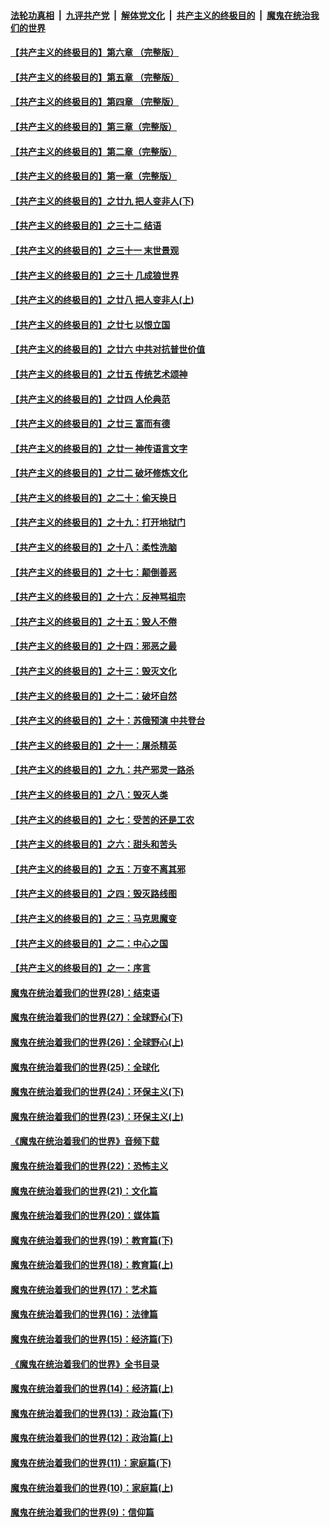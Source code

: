 ####  [法轮功真相](../../../../basic/blob/master/README.md?t=09040826) &nbsp;|&nbsp; [九评共产党](../../../../9ping.md/blob/master/README.md?t=09040826) &nbsp;|&nbsp; [解体党文化](../../../../jtdwh.md/blob/master/README.md?t=09040826)  &nbsp;|&nbsp; [共产主义的终极目的](../../../../gczydzjmd.md/blob/master/README.md?t=09040826) &nbsp;|&nbsp; [魔鬼在统治我们的世界](../../../../mgztzwmdsj.md/blob/master/README.md?t=09040826) 

#### [【共产主义的终极目的】第六章 （完整版）](../pages/nsc422/n11428913.md?t=09040826) 

#### [【共产主义的终极目的】第五章 （完整版）](../pages/nsc422/n11428912.md?t=09040826) 

#### [【共产主义的终极目的】第四章 （完整版）](../pages/nsc422/n11428907.md?t=09040826) 

#### [【共产主义的终极目的】第三章（完整版）](../pages/nsc422/n11428848.md?t=09040826) 

#### [【共产主义的终极目的】第二章（完整版）](../pages/nsc422/n11428831.md?t=09040826) 

#### [【共产主义的终极目的】第一章（完整版）](../pages/nsc422/n11417651.md?t=09040826) 

#### [【共产主义的终极目的】之廿九 把人变非人(下)](../pages/nsc422/n11344140.md?t=09040826) 

#### [【共产主义的终极目的】之三十二 结语](../pages/nsc422/n11360535.md?t=09040826) 

#### [【共产主义的终极目的】之三十一 末世景观](../pages/nsc422/n11351129.md?t=09040826) 

#### [【共产主义的终极目的】之三十 几成狼世界](../pages/nsc422/n11348280.md?t=09040826) 

#### [【共产主义的终极目的】之廿八 把人变非人(上)](../pages/nsc422/n11340492.md?t=09040826) 

#### [【共产主义的终极目的】之廿七 以恨立国](../pages/nsc422/n11336944.md?t=09040826) 

#### [【共产主义的终极目的】之廿六 中共对抗普世价值](../pages/nsc422/n11324785.md?t=09040826) 

#### [【共产主义的终极目的】之廿五 传统艺术颂神](../pages/nsc422/n11296396.md?t=09040826) 

#### [【共产主义的终极目的】之廿四 人伦典范](../pages/nsc422/n11296397.md?t=09040826) 

#### [【共产主义的终极目的】之廿三 富而有德](../pages/nsc422/n11283598.md?t=09040826) 

#### [【共产主义的终极目的】之廿一 神传语言文字](../pages/nsc422/n11263265.md?t=09040826) 

#### [【共产主义的终极目的】之廿二 破坏修炼文化](../pages/nsc422/n11245728.md?t=09040826) 

#### [【共产主义的终极目的】之二十：偷天换日](../pages/nsc422/n11238846.md?t=09040826) 

#### [【共产主义的终极目的】之十九：打开地狱门](../pages/nsc422/n11206376.md?t=09040826) 

#### [【共产主义的终极目的】之十八：柔性洗脑](../pages/nsc422/n11199994.md?t=09040826) 

#### [【共产主义的终极目的】之十七：颠倒善恶](../pages/nsc422/n11179782.md?t=09040826) 

#### [【共产主义的终极目的】之十六：反神骂祖宗](../pages/nsc422/n11166798.md?t=09040826) 

#### [【共产主义的终极目的】之十五：毁人不倦](../pages/nsc422/n11166792.md?t=09040826) 

#### [【共产主义的终极目的】之十四：邪恶之最](../pages/nsc422/n11150249.md?t=09040826) 

#### [【共产主义的终极目的】之十三：毁灭文化](../pages/nsc422/n11135227.md?t=09040826) 

#### [【共产主义的终极目的】之十二：破坏自然](../pages/nsc422/n11135214.md?t=09040826) 

#### [【共产主义的终极目的】之十：苏俄预演 中共登台](../pages/nsc422/n11118424.md?t=09040826) 

#### [【共产主义的终极目的】之十一：屠杀精英](../pages/nsc422/n11118442.md?t=09040826) 

#### [【共产主义的终极目的】之九：共产邪灵一路杀](../pages/nsc422/n11114139.md?t=09040826) 

#### [【共产主义的终极目的】之八：毁灭人类](../pages/nsc422/n11108503.md?t=09040826) 

#### [【共产主义的终极目的】之七：受苦的还是工农](../pages/nsc422/n11101809.md?t=09040826) 

#### [【共产主义的终极目的】之六：甜头和苦头](../pages/nsc422/n11096971.md?t=09040826) 

#### [【共产主义的终极目的】之五：万变不离其邪](../pages/nsc422/n11091285.md?t=09040826) 

#### [【共产主义的终极目的】之四：毁灭路线图](../pages/nsc422/n11086284.md?t=09040826) 

#### [【共产主义的终极目的】之三：马克思魔变](../pages/nsc422/n11061941.md?t=09040826) 

#### [【共产主义的终极目的】之二：中心之国](../pages/nsc422/n11047728.md?t=09040826) 

#### [【共产主义的终极目的】之一：序言](../pages/nsc422/n11086077.md?t=09040826) 

#### [魔鬼在统治着我们的世界(28)：结束语](../pages/nsc422/n10936246.md?t=09040826) 

#### [魔鬼在统治着我们的世界(27)：全球野心(下)](../pages/nsc422/n10928319.md?t=09040826) 

#### [魔鬼在统治着我们的世界(26)：全球野心(上)](../pages/nsc422/n10900318.md?t=09040826) 

#### [魔鬼在统治着我们的世界(25)：全球化](../pages/nsc422/n10788205.md?t=09040826) 

#### [魔鬼在统治着我们的世界(24)：环保主义(下)](../pages/nsc422/n10695307.md?t=09040826) 

#### [魔鬼在统治着我们的世界(23)：环保主义(上)](../pages/nsc422/n10688613.md?t=09040826) 

#### [《魔鬼在统治着我们的世界》音频下载](../pages/nsc422/n10635553.md?t=09040826) 

#### [魔鬼在统治着我们的世界(22)：恐怖主义](../pages/nsc422/n10614727.md?t=09040826) 

#### [魔鬼在统治着我们的世界(21)：文化篇](../pages/nsc422/n10597706.md?t=09040826) 

#### [魔鬼在统治着我们的世界(20)：媒体篇](../pages/nsc422/n10586579.md?t=09040826) 

#### [魔鬼在统治着我们的世界(19)：教育篇(下)](../pages/nsc422/n10564808.md?t=09040826) 

#### [魔鬼在统治着我们的世界(18)：教育篇(上)](../pages/nsc422/n10526970.md?t=09040826) 

#### [魔鬼在统治着我们的世界(17)：艺术篇](../pages/nsc422/n10499093.md?t=09040826) 

#### [魔鬼在统治着我们的世界(16)：法律篇](../pages/nsc422/n10485969.md?t=09040826) 

#### [魔鬼在统治着我们的世界(15)：经济篇(下)](../pages/nsc422/n10469975.md?t=09040826) 

#### [《魔鬼在统治着我们的世界》全书目录](../pages/nsc422/n10464261.md?t=09040826) 

#### [魔鬼在统治着我们的世界(14)：经济篇(上)](../pages/nsc422/n10457370.md?t=09040826) 

#### [魔鬼在统治着我们的世界(13)：政治篇(下)](../pages/nsc422/n10448270.md?t=09040826) 

#### [魔鬼在统治着我们的世界(12)：政治篇(上)](../pages/nsc422/n10444576.md?t=09040826) 

#### [魔鬼在统治着我们的世界(11)：家庭篇(下)](../pages/nsc422/n10440961.md?t=09040826) 

#### [魔鬼在统治着我们的世界(10)：家庭篇(上)](../pages/nsc422/n10435448.md?t=09040826) 

#### [魔鬼在统治着我们的世界(9)：信仰篇](../pages/nsc422/n10432159.md?t=09040826) 

